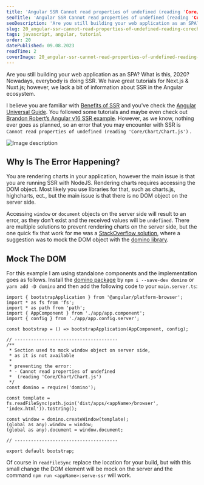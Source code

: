 ```yaml
---
title: 'Angular SSR Cannot read properties of undefined (reading 'Core/Chart/Chart.js')'
seoTitle: 'Angular SSR Cannot read properties of undefined (reading 'Core/Chart/Chart.js')'
seoDescription: 'Are you still building your web application as an SPA? What is this, 2020? Nowadays, everybody is...'
slug: 20_angular-ssr-cannot-read-properties-of-undefined-reading-corechartchartjs
tags: javascript, angular, tutorial
order: 20
datePublished: 09.08.2023
readTime: 2
coverImage: 20_angular-ssr-cannot-read-properties-of-undefined-reading-corechartchartjs.webp
---
```


Are you still building your web application as an SPA? What is this, 2020? Nowadays, everybody is doing SSR.
We have great tutorials for Next.js & Nuxt.js; however, we lack a bit of information about SSR in the Angular ecosystem.

I believe you are familiar with [Benefits of SSR](https://solutionshub.epam.com/blog/post/what-is-server-side-rendering) and you've check the [Angular Universal Guide](https://angular.io/guide/universal). You followed some tutorials and maybe even check out [Brandon Robert’s Angular v16 SSR example](https://github.com/brandonroberts/angular-v16-universal-standalone/tree/main). However, as we know, nothing ever goes as planned, so an error that you may encounter with SSR is `Cannot read properties of undefined (reading 'Core/Chart/Chart.js')` .

![Image description](https://dev-to-uploads.s3.amazonaws.com/uploads/articles/cimy18rt96ytmkcq6v8j.png)

## Why Is The Error Happening?

You are rendering charts in your application, however the main issue is that you are running SSR with NodeJS. Rendering charts requires accessing the DOM object. Most likely you use libraries for that, such as charts.js, highcharts, ect., but the main issue is that there is no DOM object on the server side.

Accessing `window` or `document` objects on the server side will result to an error, as they don’t exist and the received values will be `undefined`. There are multiple solutions to prevent rendering charts on the server side, but the one quick fix that work for me was a [StackOverflow solution](https://stackoverflow.com/questions/64278463/how-do-i-run-chart-js-with-angular-10-ssr-universal), where a suggestion was to mock the DOM object with the [domino library](https://www.npmjs.com/package/domino).

## Mock The DOM

For this example I am using standalone components and the implementation goes as follows. Install the [domino package](https://www.npmjs.com/package/domino) by `npm i --save-dev domino` or `yarn add -D domino` and then add the following code to your `main.server.ts`:

```tsx
import { bootstrapApplication } from '@angular/platform-browser';
import * as fs from 'fs';
import * as path from 'path';
import { AppComponent } from './app/app.component';
import { config } from './app/app.config.server';

const bootstrap = () => bootstrapApplication(AppComponent, config);

// --------------------------------------
/**
 * Section used to mock window object on server side,
 * as it is not available
 *
 * preventing the error:
 * - Cannot read properties of undefined
 *  (reading 'Core/Chart/Chart.js')
 */
const domino = require('domino');

const template = fs.readFileSync(path.join('dist/apps/<appName>/browser', 'index.html')).toString();

const window = domino.createWindow(template);
(global as any).window = window;
(global as any).document = window.document;

// --------------------------------------

export default bootstrap;
```

Of course in `readFileSync` replace the location for your build, but with this small change the DOM element will be mock on the server and the command `npm run <appName>:serve-ssr` will work.
